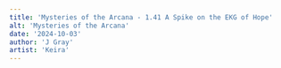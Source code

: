 ```yaml
---
title: 'Mysteries of the Arcana - 1.41 A Spike on the EKG of Hope'
alt: 'Mysteries of the Arcana'
date: '2024-10-03'
author: 'J Gray'
artist: 'Keira'
---
```

